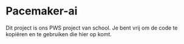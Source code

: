 # Pacemaker-ai
Dit project is ons PWS project van school. Je bent vrij om de code te kopiëren en te gebruiken die hier op komt.
